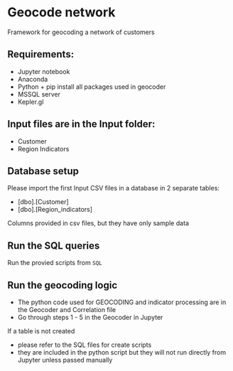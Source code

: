 # Geocode network
Framework for geocoding a network of customers

## Requirements:

  * Jupyter notebook
  * Anaconda
  * Python + pip install all packages used in geocoder
  * MSSQL server
  * Kepler.gl


## Input files are in the Input folder:

 * Customer
 * Region Indicators

## Database setup

Please import the first Input CSV files in a database in 2 separate tables:
 * [dbo].[Customer]
 * [dbo].[Region_indicators]

Columns provided in csv files, but they have only sample data

## Run the SQL queries

Run the provied scripts from `SQL`

## Run the geocoding logic

 * The python code used for GEOCODING and indicator processing are in the Geocoder and Correlation file
 * Go through steps 1 - 5 in the Geocoder in Jupyter 


If a table is not created
 * please refer to the SQL files for create scripts
 * they are included in the python script but they will not run directly from Jupyter unless passed manually
